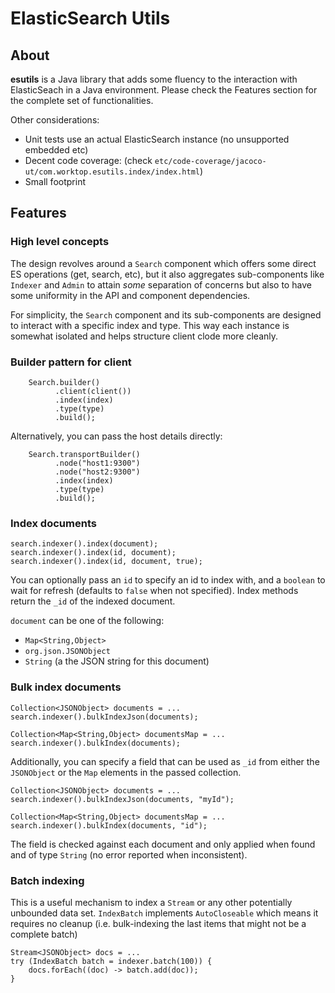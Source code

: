 # ElasticSearch Utils

## About
**esutils** is a Java library that adds some fluency to the interaction with ElasticSeach in a Java environment. Please check the Features section for the complete set of functionalities.

Other considerations:
* Unit tests use an actual ElasticSearch instance (no unsupported embedded etc)
* Decent code coverage: (check `etc/code-coverage/jacoco-ut/com.worktop.esutils.index/index.html`)
* Small footprint
 
## Features
### High level concepts
The design revolves around a `Search` component which offers some direct ES operations (get, search, etc), but it also aggregates sub-components like `Indexer` and
`Admin` to attain _some_ separation of concerns but also to have some uniformity in the API and component dependencies.

For simplicity, the `Search` component and its sub-components are designed to interact with a specific index and type. This way each instance is somewhat isolated
and helps structure client clode more cleanly. 

### Builder pattern for client
```
    Search.builder()
          .client(client())
          .index(index)
          .type(type)
          .build();
```
Alternatively, you can pass the host details directly:
```
    Search.transportBuilder()
          .node("host1:9300")
          .node("host2:9300")
          .index(index)
          .type(type)
          .build();
```

### Index documents
```
search.indexer().index(document);
search.indexer().index(id, document);
search.indexer().index(id, document, true);
```
You can optionally pass an `id` to specify an id to index with, and a `boolean` to wait for refresh (defaults to `false` when not specified).
Index methods return the `_id` of the indexed document.

`document` can be one of the following:
* `Map<String,Object>`
* `org.json.JSONObject`
* `String` (a the JSON string for this document)

### Bulk index documents
```
Collection<JSONObject> documents = ...
search.indexer().bulkIndexJson(documents);

Collection<Map<String,Object> documentsMap = ...
search.indexer().bulkIndex(documents);
```

Additionally, you can specify a field that can be used as `_id` from either the `JSONObject` or the `Map` elements in the passed collection.
```
Collection<JSONObject> documents = ...
search.indexer().bulkIndexJson(documents, "myId");

Collection<Map<String,Object> documentsMap = ...
search.indexer().bulkIndex(documents, "id");
```
The field is checked against each document and only applied when found and of type `String` (no error reported when inconsistent).

### Batch indexing
This is a useful mechanism to index a `Stream` or any other potentially unbounded data set.
`IndexBatch` implements `AutoCloseable` which means it requires no cleanup (i.e. bulk-indexing the last items that might not be a complete batch) 
```
Stream<JSONObject> docs = ...
try (IndexBatch batch = indexer.batch(100)) {
    docs.forEach((doc) -> batch.add(doc));
}

```